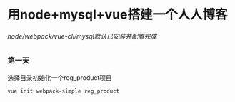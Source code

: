 # 用node+mysql+vue搭建一个人人博客
###### node/webpack/vue-cli/mysql默认已安装并配置完成


### 第一天

  选择目录初始化一个reg_product项目
```
vue init webpack-simple reg_product
```





